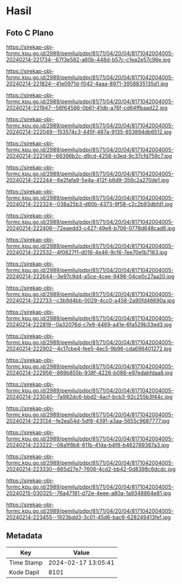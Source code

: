 # Hasil

## Foto C Plano

https://sirekap-obj-formc.kpu.go.id/2989/pemilu/pdpr/81/71/04/20/04/8171042004005-20240214-221734--67f3e582-a60b-448d-b57c-c1ea2e57c96e.jpg

https://sirekap-obj-formc.kpu.go.id/2989/pemilu/pdpr/81/71/04/20/04/8171042004005-20240214-221824--41e0971d-f042-4aaa-8971-3958835135d1.jpg

https://sirekap-obj-formc.kpu.go.id/2989/pemilu/pdpr/81/71/04/20/04/8171042004005-20240214-221947--56f64586-0b61-41db-a76f-cd64ffbaad22.jpg

https://sirekap-obj-formc.kpu.go.id/2989/pemilu/pdpr/81/71/04/20/04/8171042004005-20240214-222049--153574c3-445f-487a-9135-853894db6512.jpg

https://sirekap-obj-formc.kpu.go.id/2989/pemilu/pdpr/81/71/04/20/04/8171042004005-20240214-222149--66396b2c-d9cd-4258-b3ed-9c37cfd759c7.jpg

https://sirekap-obj-formc.kpu.go.id/2989/pemilu/pdpr/81/71/04/20/04/8171042004005-20240214-222244--6e2fafa9-5e4a-412f-b6d9-356c2a270de1.jpg

https://sirekap-obj-formc.kpu.go.id/2989/pemilu/pdpr/81/71/04/20/04/8171042004005-20240214-222324--038a25b3-d60b-4373-9f58-c2c2b93dbfd1.jpg

https://sirekap-obj-formc.kpu.go.id/2989/pemilu/pdpr/81/71/04/20/04/8171042004005-20240214-222406--72eaedd3-c427-49e8-b706-0778d648cad6.jpg

https://sirekap-obj-formc.kpu.go.id/2989/pemilu/pdpr/81/71/04/20/04/8171042004005-20240214-222532--4f0827f1-d016-4e46-9c16-7ee70e1b7163.jpg

https://sirekap-obj-formc.kpu.go.id/2989/pemilu/pdpr/81/71/04/20/04/8171042004005-20240214-222644--3e97c9d4-a5ce-4cee-9498-04ce0c27aa20.jpg

https://sirekap-obj-formc.kpu.go.id/2989/pemilu/pdpr/81/71/04/20/04/8171042004005-20240214-222733--c3b9d4bb-0029-4cc0-a458-2a90fd46690a.jpg

https://sirekap-obj-formc.kpu.go.id/2989/pemilu/pdpr/81/71/04/20/04/8171042004005-20240214-222819--0a32076d-c7e9-4469-a41e-6fa529b33ed3.jpg

https://sirekap-obj-formc.kpu.go.id/2989/pemilu/pdpr/81/71/04/20/04/8171042004005-20240214-222902--4c17cbe4-fee5-4ec5-9b96-cda696401272.jpg

https://sirekap-obj-formc.kpu.go.id/2989/pemilu/pdpr/81/71/04/20/04/8171042004005-20240214-222956--869b855b-938f-4226-b088-e97edabfdaa8.jpg

https://sirekap-obj-formc.kpu.go.id/2989/pemilu/pdpr/81/71/04/20/04/8171042004005-20240214-223040--7a982dc6-bbd2-4acf-bcb3-92c255b3f44c.jpg

https://sirekap-obj-formc.kpu.go.id/2989/pemilu/pdpr/81/71/04/20/04/8171042004005-20240214-223134--fe2ea54d-5df8-4391-a3aa-5655c9687777.jpg

https://sirekap-obj-formc.kpu.go.id/2989/pemilu/pdpr/81/71/04/20/04/8171042004005-20240214-223222--08a1f8b8-811b-41da-b4f8-b462789367a3.jpg

https://sirekap-obj-formc.kpu.go.id/2989/pemilu/pdpr/81/71/04/20/04/8171042004005-20240214-223330--665d27e7-7606-4cd2-bb42-0d8398c6dcdc.jpg

https://sirekap-obj-formc.kpu.go.id/2989/pemilu/pdpr/81/71/04/20/04/8171042004005-20240215-030325--76a47181-d72e-4eee-a80a-1a9348864e81.jpg

https://sirekap-obj-formc.kpu.go.id/2989/pemilu/pdpr/81/71/04/20/04/8171042004005-20240214-223455--1923bdd3-3c01-45d6-bac6-628249413fe1.jpg


## Metadata

| Key        | Value               |
| ---------- | ------------------- |
| Time Stamp | 2024-02-17 13:05:41 |
| Kode Dapil | 8101                |



